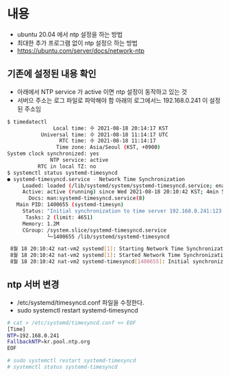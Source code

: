 # 내용
 - ubuntu 20.04 에서 ntp 설정을 하는 방법
 - 최대한 추가 프로그램 없이 ntp 설정으 하는 방법
 - https://ubuntu.com/server/docs/network-ntp

## 기존에 설정된 내용 확인
 - 아래에서 NTP service 가 active 이면 ntp 설정이 동작하고 있는 것
 - 서버으 주소는 로그 파일로 파악해야 함 아래의 로그에서느 192.168.0.241 이 설정된 주소임
```bash
$ timedatectl
               Local time: 수 2021-08-18 20:14:17 KST
           Universal time: 수 2021-08-18 11:14:17 UTC
                 RTC time: 수 2021-08-18 11:14:17
                Time zone: Asia/Seoul (KST, +0900)
System clock synchronized: yes
              NTP service: active
          RTC in local TZ: no
$ systemctl status systemd-timesyncd
● systemd-timesyncd.service - Network Time Synchronization
     Loaded: loaded (/lib/systemd/system/systemd-timesyncd.service; enabled; vendor preset: enabled)
     Active: active (running) since Wed 2021-08-18 20:10:42 KST; 4min 56s ago
       Docs: man:systemd-timesyncd.service(8)
   Main PID: 1400655 (systemd-timesyn)
     Status: "Initial synchronization to time server 192.168.0.241:123 (192.168.0.241)."
      Tasks: 2 (limit: 4651)
     Memory: 1.2M
     CGroup: /system.slice/systemd-timesyncd.service
             └─1400655 /lib/systemd/systemd-timesyncd

 8월 18 20:10:42 nat-vm2 systemd[1]: Starting Network Time Synchronization...
 8월 18 20:10:42 nat-vm2 systemd[1]: Started Network Time Synchronization.
 8월 18 20:10:42 nat-vm2 systemd-timesyncd[1400655]: Initial synchronization to time server 192.168.0.241:123 (192.168.0.241).
```

## ntp 서버 변경
 - /etc/systemd/timesyncd.conf 파일을 수정한다.
 - sudo systemctl restart systemd-timesyncd
```bash
# cat > /etc/systemd/timesyncd.conf << EOF
[Time]
NTP=192.168.0.241
FallbackNTP=kr.pool.ntp.org
EOF

# sudo systemctl restart systemd-timesyncd
# systemctl status systemd-timesyncd
```

